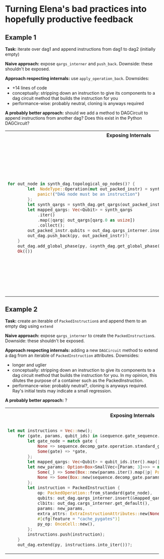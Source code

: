 # Turning Elena's bad practices into hopefully productive feedback

## Example 1

**Task:** iterate over dag1 and append instructions from dag1 to dag2 (initially empty)

**Naive approach:** expose `qargs_interner` and `push_back`. Downside: these shouldn't be exposed.

**Approach respecting internals:** use `apply_operation_back`. Downsides:
- +14 lines of code
- conceptually: stripping down an instruction to give its components to a dag circuit method that builds the instruction for you
- performance-wise: probably neutral, cloning is anyways required

**A probably better approach:** should we add a method to DAGCircuit to append instructions from another dag? Does this exist in the Python DAGCircuit?

<table>
<tr>
<th>Exposing Internals</th>
<th>Respecting Internals</th>
</tr>
<tr>
<td>
  
```rust
for out_node in synth_dag.topological_op_nodes()? {
        let  NodeType::Operation(mut out_packed_instr) = synth_dag.dag()[out_node].clone() else {
            panic!("DAG node must be an instruction")
        };
        let synth_qargs = synth_dag.get_qargs(out_packed_instr.qubits);
        let mapped_qargs: Vec<Qubit> = synth_qargs
            .iter()
            .map(|qarg| out_qargs[qarg.0 as usize])
            .collect();
        out_packed_instr.qubits = out_dag.qargs_interner.insert(&mapped_qargs);
        out_dag.push_back(py, out_packed_instr)?;
    }
    out_dag.add_global_phase(py, &synth_dag.get_global_phase())?;
    Ok(())
```
  
</td>
<td>

```rust
   for out_node in synth_dag.topological_op_nodes()? {
        let NodeType::Operation(out_packed_instr) = &synth_dag.dag()[out_node] else {
            panic!("DAG node must be an instruction")
        };
        let synth_qargs = synth_dag.get_qargs(out_packed_instr.qubits);
        let mapped_qargs: Vec<Qubit> = synth_qargs
            .iter()
            .map(|qarg| out_qargs[qarg.0 as usize])
            .collect();
        let cargs = synth_dag.get_cargs(out_packed_instr.clbits);
        let new_params = out_packed_instr
            .params_view()
            .iter()
            .map(|param| param.clone_ref(py))
            .collect();
        out_dag.apply_operation_back(
            py,
            out_packed_instr.op.clone(),
            &mapped_qargs,
            cargs,
            Some(new_params),
            out_packed_instr.extra_attrs.clone(),
            #[cfg(feature = "cache_pygates")]
            None,
        )?;
    }
    out_dag.add_global_phase(py, &synth_dag.get_global_phase())?;
    Ok(())

```
</td>
</tr>
</table>

## Example 2

**Task:** create an iterable of `PackedInstruction`s and append them to an empty dag using `extend`

**Naive approach:** expose `qargs_interner` to create the `PackedInstruction`s. Downside: these shouldn't be exposed.

**Approach respecting internals:** adding a new `DAGCircuit` method to extend a dag from an iterable of `PackedInstruction` attributes. Downsides:
- longer and uglier
- conceptually: stripping down an instruction to give its components to a dag circuit method that builds the instruction for you. In my opinion, this dilutes the purpose of a container such as the PackedInstruction.
- performance-wise: probably neutral?, cloning is anyways required. Ray's initial tests may indicate a small regression.

**A probably better approach:** ?

<table>
<tr>
<th>Exposing Internals</th>
<th>Respecting Internals</th>
</tr>
<tr>
<td>

```rust
let mut instructions = Vec::new();
    for (gate, params, qubit_ids) in &sequence.gate_sequence.gates {
        let gate_node = match gate {
            None => sequence.decomp_gate.operation.standard_gate(),
            Some(gate) => *gate,
        };
        let mapped_qargs: Vec<Qubit> = qubit_ids.iter().map(|id| out_qargs[*id as usize]).collect();
        let new_params: Option<Box<SmallVec<[Param; 3]>>> = match gate {
            Some(_) => Some(Box::new(params.iter().map(|p| Param::Float(*p)).collect())),
            None => Some(Box::new(sequence.decomp_gate.params.clone())),
        };
        let instruction = PackedInstruction {
            op: PackedOperation::from_standard(gate_node),
            qubits: out_dag.qargs_interner.insert(&mapped_qargs),
            clbits: out_dag.cargs_interner.get_default(),
            params: new_params,
            extra_attrs: ExtraInstructionAttributes::new(None, None, None, None),
            #[cfg(feature = "cache_pygates")]
            py_op: OnceCell::new(),
        };
        instructions.push(instruction);
    }
    out_dag.extend(py, instructions.into_iter())?;
```
  
</td>
<td>

```rust
TODO
```
</td>
</tr>
</table>